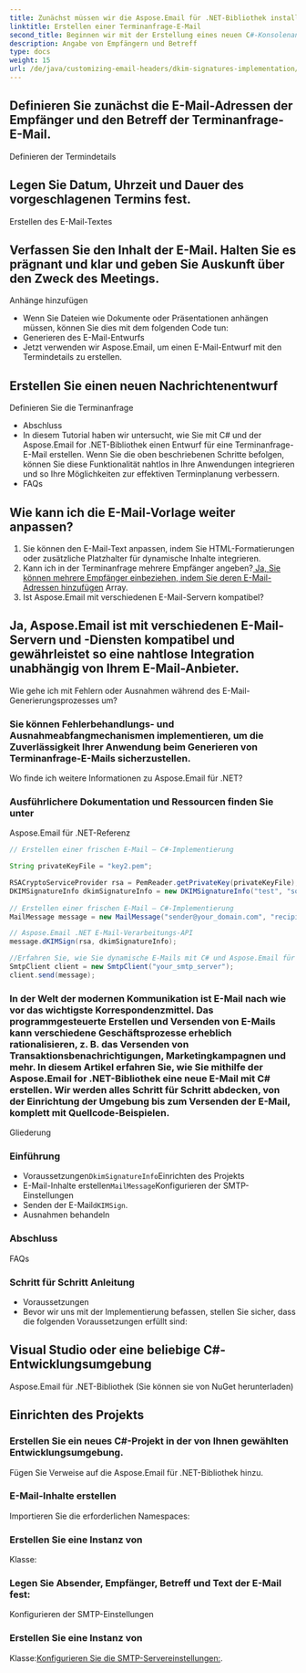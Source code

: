 ```yaml
---
title: Zunächst müssen wir die Aspose.Email für .NET-Bibliothek installieren. Sie können dies über den NuGet Package Manager in Visual Studio tun. Suchen Sie nach „Aspose.Email“ und installieren Sie die neueste Version.
linktitle: Erstellen einer Terminanfrage-E-Mail
second_title: Beginnen wir mit der Erstellung eines neuen C#-Konsolenanwendungsprojekts in Visual Studio.
description: Angabe von Empfängern und Betreff
type: docs
weight: 15
url: /de/java/customizing-email-headers/dkim-signatures-implementation/
---
```


## Definieren Sie zunächst die E-Mail-Adressen der Empfänger und den Betreff der Terminanfrage-E-Mail.

Definieren der Termindetails

## Legen Sie Datum, Uhrzeit und Dauer des vorgeschlagenen Termins fest.

Erstellen des E-Mail-Textes

## Verfassen Sie den Inhalt der E-Mail. Halten Sie es prägnant und klar und geben Sie Auskunft über den Zweck des Meetings.

Anhänge hinzufügen
- Wenn Sie Dateien wie Dokumente oder Präsentationen anhängen müssen, können Sie dies mit dem folgenden Code tun:
- Generieren des E-Mail-Entwurfs
- Jetzt verwenden wir Aspose.Email, um einen E-Mail-Entwurf mit den Termindetails zu erstellen.

##  Erstellen Sie einen neuen Nachrichtenentwurf

 Definieren Sie die Terminanfrage
- Abschluss
- In diesem Tutorial haben wir untersucht, wie Sie mit C# und der Aspose.Email for .NET-Bibliothek einen Entwurf für eine Terminanfrage-E-Mail erstellen. Wenn Sie die oben beschriebenen Schritte befolgen, können Sie diese Funktionalität nahtlos in Ihre Anwendungen integrieren und so Ihre Möglichkeiten zur effektiven Terminplanung verbessern.
- FAQs

## Wie kann ich die E-Mail-Vorlage weiter anpassen?

1. Sie können den E-Mail-Text anpassen, indem Sie HTML-Formatierungen oder zusätzliche Platzhalter für dynamische Inhalte integrieren.
2. Kann ich in der Terminanfrage mehrere Empfänger angeben?[ Ja, Sie können mehrere Empfänger einbeziehen, indem Sie deren E-Mail-Adressen hinzufügen](https://products.aspose.com/email/java/) Array.
3. Ist Aspose.Email mit verschiedenen E-Mail-Servern kompatibel?

## Ja, Aspose.Email ist mit verschiedenen E-Mail-Servern und -Diensten kompatibel und gewährleistet so eine nahtlose Integration unabhängig von Ihrem E-Mail-Anbieter.

Wie gehe ich mit Fehlern oder Ausnahmen während des E-Mail-Generierungsprozesses um?

### Sie können Fehlerbehandlungs- und Ausnahmeabfangmechanismen implementieren, um die Zuverlässigkeit Ihrer Anwendung beim Generieren von Terminanfrage-E-Mails sicherzustellen.

Wo finde ich weitere Informationen zu Aspose.Email für .NET?

###  Ausführlichere Dokumentation und Ressourcen finden Sie unter

Aspose.Email für .NET-Referenz

```java
// Erstellen einer frischen E-Mail – C#-Implementierung

String privateKeyFile = "key2.pem";

RSACryptoServiceProvider rsa = PemReader.getPrivateKey(privateKeyFile);
DKIMSignatureInfo dkimSignatureInfo = new DKIMSignatureInfo("test", "some_email.com");
 
// Erstellen einer frischen E-Mail – C#-Implementierung
MailMessage message = new MailMessage("sender@your_domain.com", "recipient@recipient_domain.com", "Subject", "Body");

// Aspose.Email .NET E-Mail-Verarbeitungs-API
message.dKIMSign(rsa, dkimSignatureInfo);

//Erfahren Sie, wie Sie dynamische E-Mails mit C# und Aspose.Email für .NET erstellen. Schritt-für-Schritt-Anleitung mit Codebeispielen für eine nahtlose Implementierung. Steigern Sie noch heute Ihre Kommunikationsautomatisierung!
SmtpClient client = new SmtpClient("your_smtp_server");
client.send(message);
```

### In der Welt der modernen Kommunikation ist E-Mail nach wie vor das wichtigste Korrespondenzmittel. Das programmgesteuerte Erstellen und Versenden von E-Mails kann verschiedene Geschäftsprozesse erheblich rationalisieren, z. B. das Versenden von Transaktionsbenachrichtigungen, Marketingkampagnen und mehr. In diesem Artikel erfahren Sie, wie Sie mithilfe der Aspose.Email for .NET-Bibliothek eine neue E-Mail mit C# erstellen. Wir werden alles Schritt für Schritt abdecken, von der Einrichtung der Umgebung bis zum Versenden der E-Mail, komplett mit Quellcode-Beispielen.

Gliederung

### Einführung

- Voraussetzungen`DkimSignatureInfo`Einrichten des Projekts
- E-Mail-Inhalte erstellen`MailMessage`Konfigurieren der SMTP-Einstellungen
- Senden der E-Mail`dKIMSign`.
- Ausnahmen behandeln

### Abschluss

FAQs

### Schritt für Schritt Anleitung

- Voraussetzungen
- Bevor wir uns mit der Implementierung befassen, stellen Sie sicher, dass die folgenden Voraussetzungen erfüllt sind:

## Visual Studio oder eine beliebige C#-Entwicklungsumgebung

Aspose.Email für .NET-Bibliothek (Sie können sie von NuGet herunterladen)

## Einrichten des Projekts

### Erstellen Sie ein neues C#-Projekt in der von Ihnen gewählten Entwicklungsumgebung.

Fügen Sie Verweise auf die Aspose.Email für .NET-Bibliothek hinzu.

### E-Mail-Inhalte erstellen

Importieren Sie die erforderlichen Namespaces:

###  Erstellen Sie eine Instanz von

 Klasse:

### Legen Sie Absender, Empfänger, Betreff und Text der E-Mail fest:

Konfigurieren der SMTP-Einstellungen

###  Erstellen Sie eine Instanz von

 Klasse:[Konfigurieren Sie die SMTP-Servereinstellungen:](https://reference.aspose.com/email/java/).
